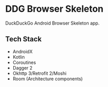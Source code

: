 # DDG Browser Skeleton

DuckDuckGo Android Browser Skeleton app.

## Tech Stack

* AndroidX
* Kotlin
* Coroutines
* Dagger 2
* Okhttp 3/Retrofit 2/Moshi
* Room (Architecture components)




